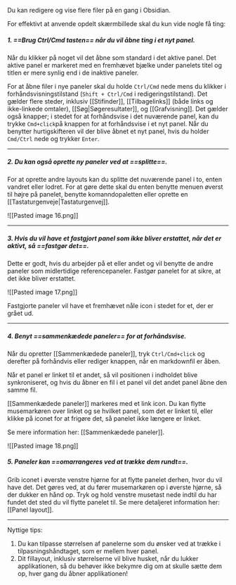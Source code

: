 Du kan redigere og vise flere filer på en gang i Obsidian.

For effektivt at anvende opdelt skærmbillede skal du kun vide nogle få ting:


##### 1. ==Brug Ctrl/Cmd tasten== når du vil åbne ting i et nyt panel.

Når du klikker på noget vil det åbne som standard i det aktive panel. Det aktive panel er markeret med en fremhævet bjælke under panelets titel og titlen er mere synlig end i de inaktive paneler.

For at åbne filer i nye paneler skal du holde `Ctrl/Cmd` nede mens du klikker i forhåndsvisningstilstand (`Shift + Ctrl/Cmd` i redigeringstilstand).  Det gælder flere steder, inklusiv [[Stifinder]], [[Tilbagelinks]] (både links og ikke-linkede omtaler), [[Søg|Søgeresultater]], og [[Grafvisning]]. Det gælder også knapper; i stedet for at forhåndsvise i det nuværende panel, kan du trykke `Cmd+click`på knappen for at forhåndsvise i et nyt panel. Når du benytter hurtigskifteren vil der blive åbnet et nyt panel, hvis du holder `Cmd/Ctrl` nede og trykker `Enter`.

---

##### 2. Du kan også oprette ny paneler ved at ==splitte==.

For at oprette andre layouts kan du splitte det nuværende panel i to, enten vandret eller lodret. For at gøre dette skal du enten benytte menuen øverst til højre på panelet, benytte komanndopaletten eller oprette en [[Tastaturgenveje|Tastaturgenvej]].

![[Pasted image 16.png]]

---

##### 3. Hvis du vil have et fastgjort panel som ikke bliver erstattet, når det er aktivt, så ==fastgør det==.

Dette er godt, hvis du arbejder på et eller andet og vil benytte de andre paneler som midlertidige referencepaneler. Fastgør panelet for at sikre, at det ikke bliver erstattet.

![[Pasted image 17.png]]

Fastgjorte paneler vil have et fremhævet nåle icon i stedet for et, der er grået ud.

---

##### 4. Benyt ==sammenkædede paneler== for at forhåndsvise.

Når du opretter [[Sammenkædede paneler]], tryk `Ctrl/Cmd+click`  og derefter på forhåndvis eller rediger knappen, når en markdownfil er åben.

Når et panel er linket til et andet, så vil positionen i indholdet blive synkroniseret, og hvis du åbner en fil i et panel vil det andet panel åbne den samme fil.

[[Sammenkædede paneler]] markeres med et link icon. Du kan flytte musemarkøren over linket og se hvilket panel, som det er linket til, eller klikke på iconet for at frigøre det, så panelet ikke længere er linket.

Se mere information her: [[Sammenkædede paneler]].

![[Pasted image 18.png]]

##### 5. Paneler kan  ==omarrangeres ved at trække dem rundt==.

Grib iconet i øverste venstre hjørne for at flytte panelet derhen, hvor du vil have det. Det gøres ved, at du fører musemarkøren op i øverste hjørne, så der dukker en hånd op. Tryk og hold venstre musetast nede indtil du har fundet det sted du vil flytte panelet til. Se mere detaljeret information her: [[Panel layout]].

---

Nyttige tips:

1. Du kan tilpasse størrelsen af panelerne som du ønsker ved at trække i tilpasningshåndtaget, som er mellem hver panel.
2. Dit fillayout, inklusiv størrelserne vil blive husket, når du lukker applikationen, så du behøver ikke bekymre dig om at skulle sætte dem op, hver gang du åbner applikationen!
